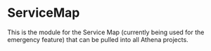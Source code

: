 # ServiceMap
This is the module for the Service Map (currently being used for the emergency feature) that can be pulled into all Athena projects.
